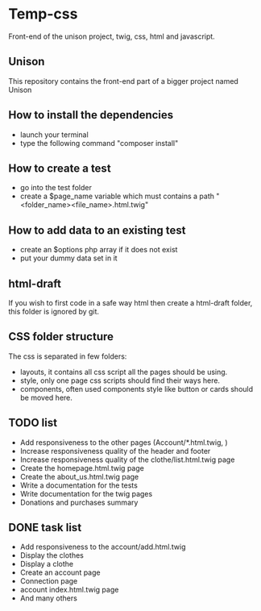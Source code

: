 # Temp-css
Front-end of the unison project, twig, css, html and javascript.

## Unison
This repository contains the front-end part of a bigger project named Unison

## How to install the dependencies
 - launch your terminal
 - type the following command "composer install"

## How to create a test
 - go into the test folder
 - create a $page_name variable which must contains a path "<folder_name><file_name>.html.twig"

## How to add data to an existing test
 - create an $options php array if it does not exist
 - put your dummy data set in it

## html-draft
If you wish to first code in a safe way html then create a html-draft folder,
this folder is ignored by git.

## CSS folder structure
The css is separated in few folders:
 - layouts, it contains all css script all the pages should be using.
 - style, only one page css scripts should find their ways here.
 - components, often used components style like button or cards should be moved here.

## TODO list
 - Add responsiveness to the other pages (Account/*.html.twig, )
 - Increase responsiveness quality of the header and footer
 - Increase responsiveness quality of the clothe/list.html.twig page
 - Create the homepage.html.twig page
 - Create the about_us.html.twig page
 - Write a documentation for the tests
 - Write documentation for the twig pages
 - Donations and purchases summary


## DONE task list
 - Add responsiveness to the account/add.html.twig
 - Display the clothes
 - Display a clothe
 - Create an account page
 - Connection page
 - account index.html.twig page
 - And many others